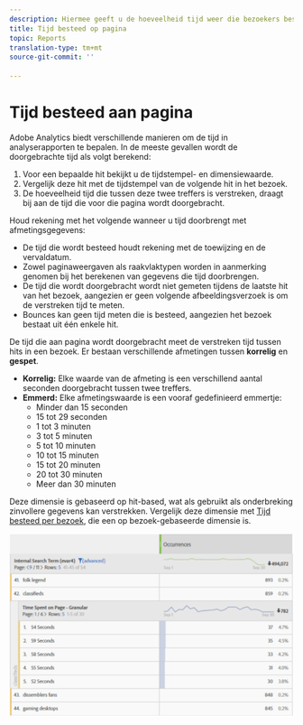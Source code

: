 ```yaml
---
description: Hiermee geeft u de hoeveelheid tijd weer die bezoekers besteden aan de pagina
title: Tijd besteed op pagina
topic: Reports
translation-type: tm+mt
source-git-commit: ''

---
```



# Tijd besteed aan pagina

Adobe Analytics biedt verschillende manieren om de tijd in analyserapporten te bepalen. In de meeste gevallen wordt de doorgebrachte tijd als volgt berekend:

1. Voor een bepaalde hit bekijkt u de tijdstempel- en dimensiewaarde.
2. Vergelijk deze hit met de tijdstempel van de volgende hit in het bezoek.
3. De hoeveelheid tijd die tussen deze twee treffers is verstreken, draagt bij aan de tijd die voor die pagina wordt doorgebracht.

Houd rekening met het volgende wanneer u tijd doorbrengt met afmetingsgegevens:

* De tijd die wordt besteed houdt rekening met de toewijzing en de vervaldatum.
* Zowel paginaweergaven als raakvlaktypen worden in aanmerking genomen bij het berekenen van gegevens die tijd doorbrengen.
* De tijd die wordt doorgebracht wordt niet gemeten tijdens de laatste hit van het bezoek, aangezien er geen volgende afbeeldingsverzoek is om de verstreken tijd te meten.
* Bounces kan geen tijd meten die is besteed, aangezien het bezoek bestaat uit één enkele hit.

De tijd die aan pagina wordt doorgebracht meet de verstreken tijd tussen hits in een bezoek. Er bestaan verschillende afmetingen tussen **korrelig** en **gespet**.

* **Korrelig:** Elke waarde van de afmeting is een verschillend aantal seconden doorgebracht tussen twee treffers.
* **Emmerd:** Elke afmetingswaarde is een vooraf gedefinieerd emmertje:
   * Minder dan 15 seconden
   * 15 tot 29 seconden
   * 1 tot 3 minuten
   * 3 tot 5 minuten
   * 5 tot 10 minuten
   * 10 tot 15 minuten
   * 15 tot 20 minuten
   * 20 tot 30 minuten
   * Meer dan 30 minuten

Deze dimensie is gebaseerd op hit-based, wat als gebruikt als onderbreking zinvollere gegevens kan verstrekken. Vergelijk deze dimensie met [Tijd besteed per bezoek](reports-time-spent-per-visit.md), die een op bezoek-gebaseerde dimensie is.

![Tijd besteed](/help/components/c-variables/c-metrics/assets/time-spent1.png)
